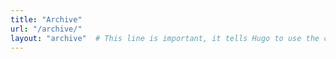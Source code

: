 ```yaml
---
title: "Archive"
url: "/archive/"
layout: "archive"  # This line is important, it tells Hugo to use the correct layout
---
```

<!-- # {{< archive-list >}} -->